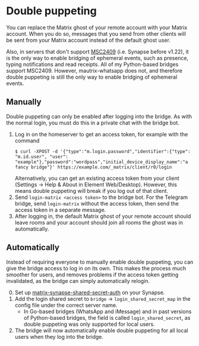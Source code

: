 # Double puppeting
You can replace the Matrix ghost of your remote account with your Matrix
account. When you do so, messages that you send from other clients will be sent
from your Matrix account instead of the default ghost user.

Also, in servers that don't support [MSC2409] (i.e. Synapse before v1.22), it is
the only way to enable bridging of ephemeral events, such as presence, typing
notifications and read receipts. All of my Python-based bridges support MSC2409.
However, mautrix-whatsapp does not, and therefore double puppeting is still the
only way to enable bridging of ephemeral events.

[MSC2409]: https://github.com/matrix-org/matrix-doc/pull/2409

## Manually
Double puppeting can only be enabled after logging into the bridge. As with
the normal login, you must do this in a private chat with the bridge bot.

1. Log in on the homeserver to get an access token, for example with the command
   ```shell
   $ curl -XPOST -d '{"type":"m.login.password","identifier":{"type": "m.id.user", "user": "example"},"password":"wordpass","initial_device_display_name":"a fancy bridge"}' https://example.com/_matrix/client/r0/login
   ```
   Alternatively, you can get an existing access token from your client
   (Settings -> Help & About in Element Web/Desktop). However, this means
   double puppeting will break if you log out of that client.
2. Send `login-matrix <access token>` to the bridge bot. For the Telegram
   bridge, send `login-matrix` without the access token, then send the access
   token in a separate message.
3. After logging in, the default Matrix ghost of your remote account should
   leave rooms and your account should join all rooms the ghost was in
   automatically.

## Automatically
Instead of requiring everyone to manually enable double puppeting, you can give
the bridge access to log in on its own. This makes the process much smoother for
users, and removes problems if the access token getting invalidated, as the
bridge can simply automatically relogin.

0. Set up [matrix-synapse-shared-secret-auth] on your Synapse.
1. Add the login shared secret to `bridge` → `login_shared_secret_map` in the
   config file under the correct server name.
   * In Go-based bridges (WhatsApp and iMessage) and in past versions of
     Python-based bridges, the field is called `login_shared_secret`, as double
     puppeting was only supported for local users.
2. The bridge will now automatically enable double puppeting for all local users
   when they log into the bridge.

[matrix-synapse-shared-secret-auth]: https://github.com/devture/matrix-synapse-shared-secret-auth
